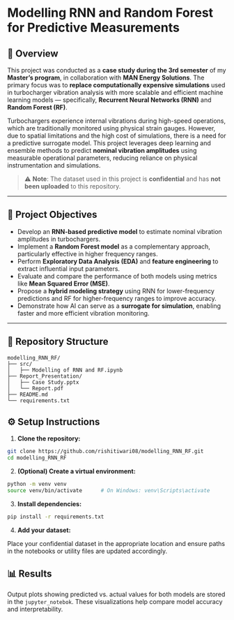 # Modelling RNN and Random Forest for Predictive Measurements

## 📌 Overview

This project was conducted as a **case study during the 3rd semester** of my **Master’s program**, in collaboration with **MAN Energy Solutions**. The primary focus was to **replace computationally expensive simulations** used in turbocharger vibration analysis with more scalable and efficient machine learning models — specifically, **Recurrent Neural Networks (RNN)** and **Random Forest (RF)**.

Turbochargers experience internal vibrations during high-speed operations, which are traditionally monitored using physical strain gauges. However, due to spatial limitations and the high cost of simulations, there is a need for a predictive surrogate model. This project leverages deep learning and ensemble methods to predict **nominal vibration amplitudes** using measurable operational parameters, reducing reliance on physical instrumentation and simulations.

> ⚠️ **Note**: The dataset used in this project is **confidential** and has **not been uploaded** to this repository.

---

## 🧠 Project Objectives

- Develop an **RNN-based predictive model** to estimate nominal vibration amplitudes in turbochargers.
- Implement a **Random Forest model** as a complementary approach, particularly effective in higher frequency ranges.
- Perform **Exploratory Data Analysis (EDA)** and **feature engineering** to extract influential input parameters.
- Evaluate and compare the performance of both models using metrics like **Mean Squared Error (MSE)**.
- Propose a **hybrid modeling strategy** using RNN for lower-frequency predictions and RF for higher-frequency ranges to improve accuracy.
- Demonstrate how AI can serve as a **surrogate for simulation**, enabling faster and more efficient vibration monitoring.


---

## 📁 Repository Structure

```arduino
modelling_RNN_RF/
├── src/
│   ├── Modelling of RNN and RF.ipynb
├── Report_Presentation/
│   ├── Case Study.pptx
│   └── Report.pdf
├── README.md
└── requirements.txt
```



## ⚙️ Setup Instructions

1. **Clone the repository:**

```bash
git clone https://github.com/rishitiwari08/modelling_RNN_RF.git
cd modelling_RNN_RF
```

2. **(Optional) Create a virtual environment:**
```bash
python -m venv venv
source venv/bin/activate      # On Windows: venv\Scripts\activate
```
3. **Install dependencies:**
```bash 
pip install -r requirements.txt
```

4. **Add your dataset:**

Place your confidential dataset in the appropriate location and ensure paths in the notebooks or utility files are updated accordingly.

## 📊 Results
Output plots showing predicted vs. actual values for both models are stored in the `jupyter_notebok`. These visualizations help compare model accuracy and interpretability.